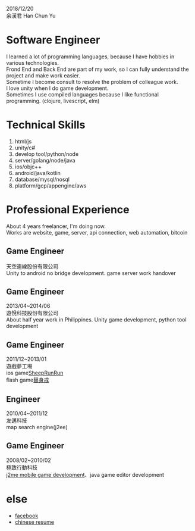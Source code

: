2018/12/20  
余漢君
Han Chun Yu

# Software Engineer
I learned a lot of programming languages, because I have hobbies in various technologies.  
Frond End and Back End are part of my work, so I can fully understand the project and make work easier.  
Sometime I become consult to resolve the problem of colleague work.  
I love unity when I do game development.  
Sometimes I use compiled languages because I like functional programming. (clojure, livescript, elm)  

# Technical Skills
1. html/js
2. unity/c#
3. develop tool/python/node
4. server/golang/node/java
5. ios/objc++
6. android/java/kotlin
7. database/mysql/nosql
8. platform/gcp/appengine/aws

# Professional Experience
About 4 years freelancer, I'm doing now.  
Works are website, game, server, api connection, web automation, bitcoin  

## Game Engineer
天空連線股份有限公司  
Unity to android no bridge development. game server work handover

## Game Engineer
2013/04~2014/06  
遊悅科技股份有限公司  
About half year work in Philippines. Unity game development, python tool development  

## Game Engineer
2011/12~2013/01  
遊戲夢工埸  
ios game[SheepRunRun](https://www.youtube.com/watch?v=KLzvoD4S6f0)  
flash game[替身戒](https://www.youtube.com/watch?v=iJNzlbMn0bs)  

## Engineer
2010/04~2011/12  
友邁科技  
map search engine(j2ee)  

## Game Engineer
2008/02~2010/02  
極致行動科技  
[j2me mobile game development](https://github.com/HanYu1983/HanWork/tree/master/spec)、java game editor development  

# else
- [facebook](https://www.facebook.com/han.yu.100)
- [chinese resume](readme.md)

